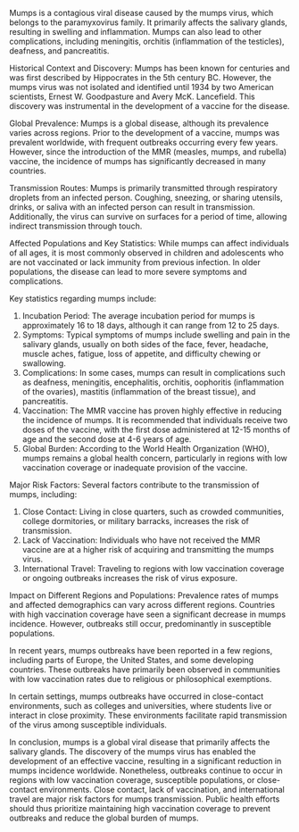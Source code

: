 Mumps is a contagious viral disease caused by the mumps virus, which belongs to the paramyxovirus family. It primarily affects the salivary glands, resulting in swelling and inflammation. Mumps can also lead to other complications, including meningitis, orchitis (inflammation of the testicles), deafness, and pancreatitis.

Historical Context and Discovery:
Mumps has been known for centuries and was first described by Hippocrates in the 5th century BC. However, the mumps virus was not isolated and identified until 1934 by two American scientists, Ernest W. Goodpasture and Avery McK. Lancefield. This discovery was instrumental in the development of a vaccine for the disease.

Global Prevalence:
Mumps is a global disease, although its prevalence varies across regions. Prior to the development of a vaccine, mumps was prevalent worldwide, with frequent outbreaks occurring every few years. However, since the introduction of the MMR (measles, mumps, and rubella) vaccine, the incidence of mumps has significantly decreased in many countries.

Transmission Routes:
Mumps is primarily transmitted through respiratory droplets from an infected person. Coughing, sneezing, or sharing utensils, drinks, or saliva with an infected person can result in transmission. Additionally, the virus can survive on surfaces for a period of time, allowing indirect transmission through touch.

Affected Populations and Key Statistics:
While mumps can affect individuals of all ages, it is most commonly observed in children and adolescents who are not vaccinated or lack immunity from previous infection. In older populations, the disease can lead to more severe symptoms and complications.

Key statistics regarding mumps include:
1. Incubation Period: The average incubation period for mumps is approximately 16 to 18 days, although it can range from 12 to 25 days.
2. Symptoms: Typical symptoms of mumps include swelling and pain in the salivary glands, usually on both sides of the face, fever, headache, muscle aches, fatigue, loss of appetite, and difficulty chewing or swallowing.
3. Complications: In some cases, mumps can result in complications such as deafness, meningitis, encephalitis, orchitis, oophoritis (inflammation of the ovaries), mastitis (inflammation of the breast tissue), and pancreatitis.
4. Vaccination: The MMR vaccine has proven highly effective in reducing the incidence of mumps. It is recommended that individuals receive two doses of the vaccine, with the first dose administered at 12-15 months of age and the second dose at 4-6 years of age.
5. Global Burden: According to the World Health Organization (WHO), mumps remains a global health concern, particularly in regions with low vaccination coverage or inadequate provision of the vaccine.

Major Risk Factors:
Several factors contribute to the transmission of mumps, including:
1. Close Contact: Living in close quarters, such as crowded communities, college dormitories, or military barracks, increases the risk of transmission.
2. Lack of Vaccination: Individuals who have not received the MMR vaccine are at a higher risk of acquiring and transmitting the mumps virus.
3. International Travel: Traveling to regions with low vaccination coverage or ongoing outbreaks increases the risk of virus exposure.

Impact on Different Regions and Populations:
Prevalence rates of mumps and affected demographics can vary across different regions. Countries with high vaccination coverage have seen a significant decrease in mumps incidence. However, outbreaks still occur, predominantly in susceptible populations.

In recent years, mumps outbreaks have been reported in a few regions, including parts of Europe, the United States, and some developing countries. These outbreaks have primarily been observed in communities with low vaccination rates due to religious or philosophical exemptions.

In certain settings, mumps outbreaks have occurred in close-contact environments, such as colleges and universities, where students live or interact in close proximity. These environments facilitate rapid transmission of the virus among susceptible individuals.

In conclusion, mumps is a global viral disease that primarily affects the salivary glands. The discovery of the mumps virus has enabled the development of an effective vaccine, resulting in a significant reduction in mumps incidence worldwide. Nonetheless, outbreaks continue to occur in regions with low vaccination coverage, susceptible populations, or close-contact environments. Close contact, lack of vaccination, and international travel are major risk factors for mumps transmission. Public health efforts should thus prioritize maintaining high vaccination coverage to prevent outbreaks and reduce the global burden of mumps.